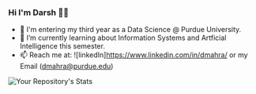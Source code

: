 ### Hi I'm Darsh 👋🏾
  - 🔭 I'm entering my third year as a Data Science @ Purdue University. 
  - 🌱 I’m currently learning about Information Systems and Artficial Intelligence this semester. 
  - 📫 Reach me at: ![linkedIn]https://www.linkedin.com/in/dmahra/ or my Email (dmahra@purdue.edu)
  
![Your Repository's Stats](https://github-readme-stats.vercel.app/api?username=dMahra&show_icons=true)

<!--
**dMahra/dMahra** is a ✨ _special_ ✨ repository because its `README.md` (this file) appears on your GitHub profile.

Here are some ideas to get you started:

- 🔭 I’m currently working on ...
- 🌱 I’m currently learning ...
- 👯 I’m looking to collaborate on ...
- 🤔 I’m looking for help with ...
- 💬 Ask me about ...
- 📫 How to reach me: ...
- 😄 Pronouns: ...
- ⚡ Fun fact: ...
-->
